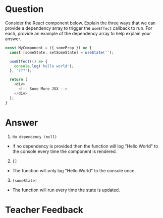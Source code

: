 # Question

Consider the React component below. Explain the three ways that we can provide a dependency array to trigger the `useEffect` callback to run. For each, provide an example of the dependency array to help explain your answer.

```js
const MyComponent = ({ someProp }) => {
  const [someState, setSomeState] = useState('');

  useEffect(() => {
    console.log('hello world');
  }, '???');

  return (
    <div>
      <!-- Some More JSX -->
    </div>
  );
}
```

# Answer

1. `No dependency (null)`

- If no dependency is provided then the function will log "Hello World" to the console every time the component is rendered.

2. `[]`

- The function will only log "Hello World" to the console once.

3. `[someState]`

- The function will run every time the state is updated.

# Teacher Feedback
